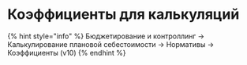 # Коэффициенты для калькуляций

{% hint style="info" %}
Бюджетирование и контроллинг → Калькулирование плановой себестоимости → Нормативы → Коэффициенты (v10)
{% endhint %}
